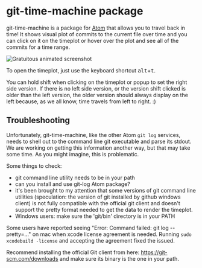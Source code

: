 # git-time-machine package

git-time-machine is a package for [Atom](https://atom.io/) that allows you to travel back in time!  It shows visual plot of commits to the current file over time and you can click on it on the timeplot or hover over the plot and see all of the commits for a time range.

![Gratuitous animated screenshot](https://raw.githubusercontent.com/littlebee/git-time-machine/master/resources/timemachine.gif)

To open the timeplot, just use the keyboard shortcut <kbd>alt</kbd>+<kbd>t</kbd>.

You can hold shift when clicking on the timeplot or popup to set the right side version.  If there is no left side version, or the version shift clicked is older than the left version, the older version should always display on the left because, as we all know, time travels from left to right. :)

## Troubleshooting

Unfortunately, git-time-machine, like the other Atom `git log` services,  needs to shell out to the command line git executable and parse its stdout.  We are working on getting this information another way, but that may take some time.  As you might imagine, this is problematic.

Some things to check:
- git command line utility needs to be in your path
- can you install and use git-log Atom package?
- it's been brought to my attention that some versions of git command line utilities (speculation: the version of git installed by github windows client) is not fully compatible with the official git client and doesn't support the pretty format needed to get the data to render the timeplot.  
- Windows users: make sure the 'git/bin' directory is in your PATH

Some users have reported seeing "Error: Command failed: git log --pretty=..."  on mac when xcode license agreement is needed.  Running `sudo xcodebuild -license` and accepting the agreement fixed the issued.

Recommend installing the official Git client from here: https://git-scm.com/downloads and make sure its binary is the one in your path.

